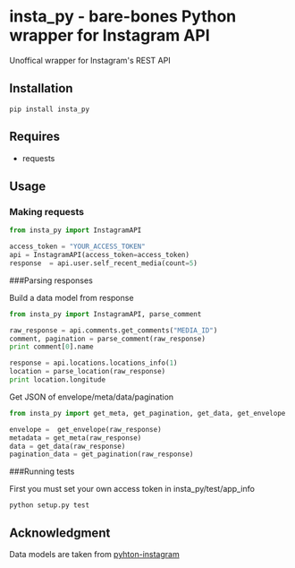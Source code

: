 insta_py - bare-bones Python wrapper for Instagram API
======

Unoffical wrapper for Instagram's REST API

Installation
-----
```
pip install insta_py
```
Requires
-----
  * requests

Usage
-----

### Making requests

``` python
from insta_py import InstagramAPI

access_token = "YOUR_ACCESS_TOKEN"
api = InstagramAPI(access_token=access_token)
response  = api.user.self_recent_media(count=5)

```

###Parsing responses

Build a data model from response
```python
from insta_py import InstagramAPI, parse_comment

raw_response = api.comments.get_comments("MEDIA_ID")
comment, pagination = parse_comment(raw_response)
print comment[0].name

response = api.locations.locations_info(1)
location = parse_location(raw_response)
print location.longitude

````
Get JSON of envelope/meta/data/pagination
``` python
from insta_py import get_meta, get_pagination, get_data, get_envelope

envelope =  get_envelope(raw_response)
metadata = get_meta(raw_response)
data = get_data(raw_response)
pagination_data = get_pagination(raw_response)
```

###Running tests

First you must set your own access token in insta_py/test/app_info

```
python setup.py test
```

Acknowledgment
-----
Data models are taken from [pyhton-instagram](https://github.com/facebookarchive/python-instagram)